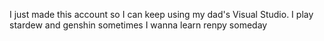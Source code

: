 I just made this account so I can keep using my dad's Visual Studio.
I play stardew and genshin sometimes
I wanna learn renpy someday
<!---
willianemom/willianemom is a ✨ special ✨ repository because its `README.md` (this file) appears on your GitHub profile.
You can click the Preview link to take a look at your changes.
--->

